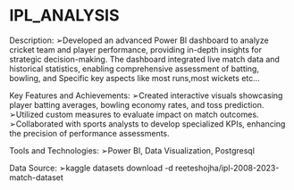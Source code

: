 # IPL_ANALYSIS
Description:
 ➢Developed an advanced Power BI dashboard to analyze cricket team and player performance, providing in-depth insights for strategic decision-making. The dashboard integrated live match data and historical statistics, enabling comprehensive assessment of batting, bowling, and Specific key aspects like most runs,most wickets etc...

Key Features and Achievements:
 ➢Created interactive visuals showcasing player batting averages, bowling economy rates, and toss prediction.
 ➢Utilized custom measures to evaluate impact on match outcomes.
 ➢Collaborated with sports analysts to develop specialized KPIs, enhancing the precision of performance assessments.

Tools and Technologies:
 ➢Power BI, Data Visualization, Postgresql

Data Source:
 ➢kaggle datasets download -d reeteshojha/ipl-2008-2023-match-dataset
